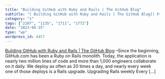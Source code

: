 ```yaml
---
title: "Building GitHub with Ruby and Rails | The GitHub Blog"
subtitle: "[ Building GitHub with Ruby and Rails | The GitHub Blog]( https://github.blog/2023-04-06-building-gi..."
category: "1"
tags: ["2287", "1135", "1711", "1772"]
date: "2023-04-15"
type: "wp"
wordpress_id: 4457
---
```

[ Building GitHub with Ruby and Rails | The GitHub Blog]( https://github.blog/2023-04-06-building-github-with-ruby-and-rails/) –Since the beginning, GitHub.com has been a Ruby on Rails monolith. Today, the application is nearly two million lines of code and more than 1,000 engineers collaborate on it daily. We deploy as often as 20 times a day, and nearly every week one of those deploys is a Rails upgrade. Upgrading Rails weekly Every […]